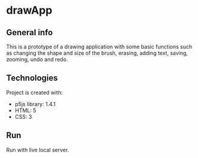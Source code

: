 # drawApp

## General info
This is a prototype of a drawing application with some basic functions such as changing the shape and size of the brush, erasing, adding text, saving, zooming, undo and redo.

## Technologies
Project is created with:
* p5js library: 1.4.1
* HTML: 5
* CSS: 3

## Run
Run with live local server.
